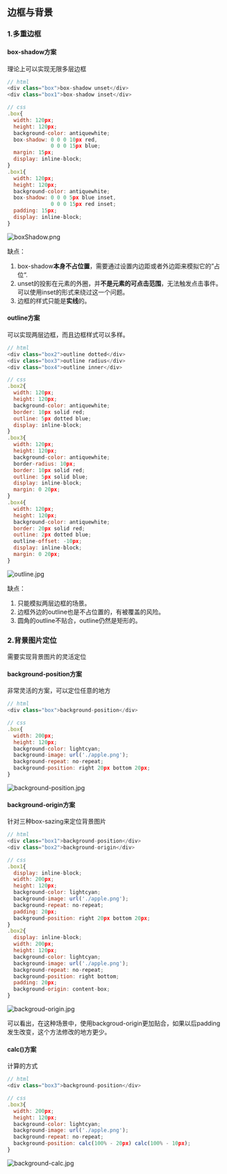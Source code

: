 ## 边框与背景

### 1.多重边框
#### box-shadow方案
理论上可以实现无限多层边框
```js
// html
<div class="box">box-shadow unset</div>
<div class="box1">box-shadow inset</div>

// css
.box{
  width: 120px;
  height: 120px;
  background-color: antiquewhite;
  box-shadow: 0 0 0 10px red,
              0 0 0 15px blue;
  margin: 15px;
  display: inline-block;
}
.box1{
  width: 120px;
  height: 120px;
  background-color: antiquewhite;
  box-shadow: 0 0 0 5px blue inset,
              0 0 0 15px red inset;
  padding: 15px;
  display: inline-block;
}
```
![boxShadow.png](./images/boxShadow.jpg)

缺点：
1. box-shadow**本身不占位置**，需要通过设置内边距或者外边距来模拟它的”占位“.
2. unset的投影在元素的外圈，并**不是元素的可点击范围**，无法触发点击事件。可以使用inset的形式来绕过这一个问题。
3. 边框的样式只能是**实线**的。

#### outline方案
可以实现两层边框，而且边框样式可以多样。
```js
// html
<div class="box2">outline dotted</div>
<div class="box3">outline radius</div>
<div class="box4">outline inner</div>

// css
.box2{
  width: 120px;
  height: 120px;
  background-color: antiquewhite;
  border: 10px solid red;
  outline: 5px dotted blue;
  display: inline-block;
}
.box3{
  width: 120px;
  height: 120px;
  background-color: antiquewhite;
  border-radius: 10px;
  border: 10px solid red;
  outline: 5px solid blue;
  display: inline-block;
  margin: 0 20px;
}
.box4{
  width: 120px;
  height: 120px;
  background-color: antiquewhite;
  border: 20px solid red;
  outline: 2px dotted blue;
  outline-offset: -10px;
  display: inline-block;
  margin: 0 20px;
}
```  
![outline.jpg](./images/outline.jpg)

缺点：
1. 只能模拟两层边框的场景。
2. 边框外边的outline也是不占位置的，有被覆盖的风险。
3. 圆角的outline不贴合，outline仍然是矩形的。

### 2.背景图片定位
需要实现背景图片的灵活定位
#### background-position方案
非常灵活的方案，可以定位任意的地方
```js
// html
<div class="box">background-position</div>

// css
.box{
  width: 200px;
  height: 120px;
  background-color: lightcyan;
  background-image: url('./apple.png');
  background-repeat: no-repeat;
  background-position: right 20px bottom 20px;
}
```  
![background-position.jpg](./images/background-position.jpg)

#### background-origin方案
针对三种box-sazing来定位背景图片

```js
// html
<div class="box1">background-position</div>
<div class="box2">background-origin</div>

// css
.box1{
  display: inline-block;
  width: 200px;
  height: 120px;
  background-color: lightcyan;
  background-image: url('./apple.png');
  background-repeat: no-repeat;
  padding: 20px;
  background-position: right 20px bottom 20px;
}
.box2{
  display: inline-block;
  width: 200px;
  height: 120px;
  background-color: lightcyan;
  background-image: url('./apple.png');
  background-repeat: no-repeat;
  background-position: right bottom;
  padding: 20px;
  background-origin: content-box;
}
```  
![backgroud-origin.jpg](./images/backgroud-origin.jpg)

可以看出，在这种场景中，使用backgroud-origin更加贴合，如果以后padding发生改变，这个方法修改的地方更少。

#### calc()方案
计算的方式
```js
// html
<div class="box3">background-position</div>

// css
.box3{
  width: 200px;
  height: 120px;
  background-color: lightcyan;
  background-image: url('./apple.png');
  background-repeat: no-repeat;
  background-position: calc(100% - 20px) calc(100% - 10px);
}
```  
![background-calc.jpg](./images/background-calc.jpg)












